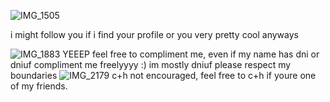 ![IMG_1505](https://github.com/user-attachments/assets/c703a7e2-4e22-4ecc-a919-e7fc335fb3c0)


i might follow you if i find your profile or you very pretty cool anyways

![IMG_1883](https://github.com/user-attachments/assets/064934e4-b3f6-46b4-9d35-267179e34c0d)
YEEEP feel free to compliment me, even if my name has dni or dniuf compliment me freelyyyy :)
im mostly dniuf please respect my boundaries
![IMG_2179](https://github.com/user-attachments/assets/c088fa9a-4a35-429e-b046-17c5729f2919)
c+h not encouraged, feel free to c+h if youre one of my friends.
<!--
**TOXICGASLEAK/TOXICGASLEAK** is a ✨ _special_ ✨ repository because its `README.md` (this file) appears on your GitHub profile.

Here are some ideas to get you started:

- 🔭 I’m currently working on ...
- 🌱 I’m currently learning ...
- 👯 I’m looking to collaborate on ...
- 🤔 I’m looking for help with ...
- 💬 Ask me about ...
- 📫 How to reach me: ...
- 😄 Pronouns: ...
- ⚡ Fun fact: ...
-->
